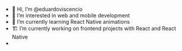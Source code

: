 - 👋 Hi, I’m @eduardoviscencio
- 👀 I’m interested in web and mobile development
- 🌱 I’m currently learning React Native animations
- 🏗 I’m currently working on frontend projects with React and React Native
- 
<!---
eduardoviscencio/eduardoviscencio is a ✨ special ✨ repository because its `README.md` (this file) appears on your GitHub profile.
You can click the Preview link to take a look at your changes.
--->
